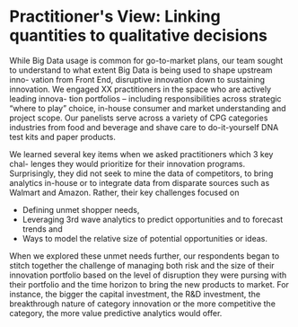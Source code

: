 # Practitioner's View: Linking quantities to qualitative decisions

While Big Data usage is common for go-to-market plans, our team sought to understand to what extent Big Data is being used to shape upstream inno- vation from Front End, disruptive innovation down to sustaining innovation. We engaged XX practitioners in the space who are actively leading innova- tion portfolios – including responsibilities across strategic “where to play” choice, in-house consumer and market understanding and project scope. Our panelists serve across a variety of CPG categories industries from food and beverage and shave care to do-it-yourself DNA test kits and paper products. 

We learned several key items when we asked practitioners which 3 key chal- lenges they would prioritize for their innovation programs. Surprisingly, they did not seek to mine the data of competitors, to bring analytics in-house or to integrate data from disparate sources such as Walmart and Amazon. Rather, their key challenges focused on 
- Defining unmet shopper needs,
- Leveraging 3rd wave analytics to predict opportunities and to forecast trends and 
- Ways to model the relative size of potential opportunities or ideas.
 
When we explored these unmet needs further, our respondents began to stitch together the challenge of managing both risk and the size of their innovation portfolio based on the level of disruption they were pursing with their portfolio and the time horizon to bring the new products to market. For instance, the bigger the capital investment, the R&D investment, the breakthrough nature of category innovation or the more competitive the category, the more value predictive analytics would offer.


